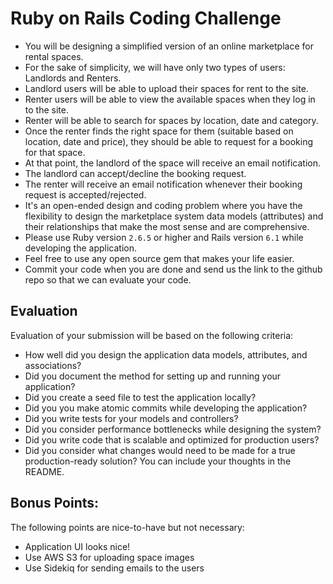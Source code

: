 # Ruby on Rails Coding Challenge

- You will be designing a simplified version of an online marketplace for rental spaces.
- For the sake of simplicity, we will have only two types of users: Landlords and Renters.
- Landlord users will be able to upload their spaces for rent to the site.
- Renter users will be able to view the available spaces when they log in to the site.
- Renter will be able to search for spaces by location, date and category.
- Once the renter finds the right space for them (suitable based on location, date and price), they should be able
to request for a booking for that space.
- At that point, the landlord of the space will receive an email notification.
- The landlord can accept/decline the booking request.
- The renter will receive an email notification whenever their booking request is accepted/rejected.
- It's an open-ended design and coding problem where you have the flexibility to design the marketplace
system data models (attributes) and their relationships that make the most sense and are comprehensive.
- Please use Ruby version `2.6.5` or higher and Rails version `6.1` while developing the application.
- Feel free to use any open source gem that makes your life easier.
- Commit your code when you are done and send us the link to the github repo so that we can evaluate your code.

## Evaluation

Evaluation of your submission will be based on the following criteria:

- How well did you design the application data models, attributes, and associations?
- Did you document the method for setting up and running your application?
- Did you create a seed file to test the application locally?
- Did you you make atomic commits while developing the application?
- Did you write tests for your models and controllers?
- Did you consider performance bottlenecks while designing the system?
- Did you write code that is scalable and optimized for production users? 
- Did you consider what changes would need to be made for a true production-ready solution? You can include your thoughts in the README.

## Bonus Points:

The following points are nice-to-have but not necessary:

- Application UI looks nice!
- Use AWS S3 for uploading space images
- Use Sidekiq for sending emails to the users  
